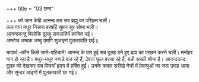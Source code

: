 +++
title = "03 छन्द"

+++
को जान केहि आनन्द बस सब ब्रह्मु बर परिछन चली।  
कल गान मधुर निसान बरषहिं सुमन सुर सोभा भली॥  
आनन्दकन्दु बिलोकि दूलहु सकलहियँ हरषित भई।  
अम्भोज अम्बक अम्बु उमगि सुअङ्ग पुलकावलि छई॥  

भावार्थ:-कौन किसे जाने-पहिचाने! आनन्द के वश हुई सब दूलह बने हुए ब्रह्म का परछन करने चलीं। मनोहर गान हो रहा है। मधुर-मधुर नगाडे बज रहे हैं, देवता फूल बरसा रहे हैं, बडी अच्छी शोभा है। आनन्दकन्द दूलह को देखकर सब स्त्रियाँ हृदय में हर्षित हुईं। उनके कमल सरीखे नेत्रों में प्रेमाश्रुओं का जल उमड आया और सुन्दर अङ्गों में पुलकावली छा गई॥  